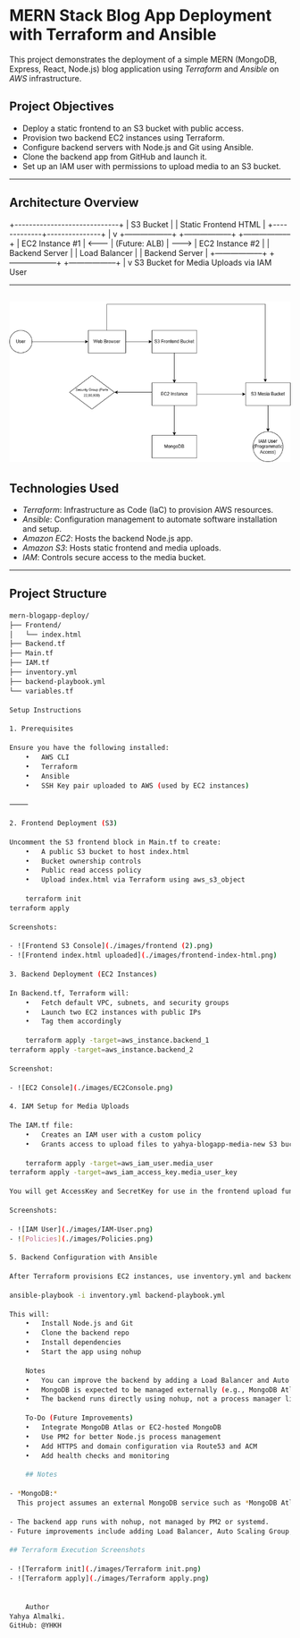 # MERN Stack Blog App Deployment with Terraform and Ansible

This project demonstrates the deployment of a simple MERN (MongoDB, Express, React, Node.js) blog application using *Terraform* and *Ansible* on *AWS* infrastructure.

## Project Objectives

- Deploy a static frontend to an S3 bucket with public access.
- Provision two backend EC2 instances using Terraform.
- Configure backend servers with Node.js and Git using Ansible.
- Clone the backend app from GitHub and launch it.
- Set up an IAM user with permissions to upload media to an S3 bucket.

---

## Architecture Overview

+-----------------------------+
                         |         S3 Bucket           |
                         |     Static Frontend HTML    |
                         +-------------+---------------+
                                       |
                                       v
                                       +—————––+             +—————––+             +—————––+
|  EC2 Instance #1  | <———  |   (Future: ALB)   |  ———> |  EC2 Instance #2  |
|  Backend Server   |             | Load Balancer     |             |  Backend Server   |
+—————––+             +—————––+             +—————––+
|
                                       v
                         S3 Bucket for Media Uploads via IAM User

---
![Architecture Diagram](./images/architecture-diagram.png)
---

## Technologies Used

- *Terraform*: Infrastructure as Code (IaC) to provision AWS resources.
- *Ansible*: Configuration management to automate software installation and setup.
- *Amazon EC2*: Hosts the backend Node.js app.
- *Amazon S3*: Hosts static frontend and media uploads.
- *IAM*: Controls secure access to the media bucket.

---

## Project Structure

```bash
mern-blogapp-deploy/
├── Frontend/
│   └── index.html
├── Backend.tf
├── Main.tf
├── IAM.tf
├── inventory.yml
├── backend-playbook.yml
└── variables.tf

Setup Instructions

1. Prerequisites

Ensure you have the following installed:
	•	AWS CLI
	•	Terraform
	•	Ansible
	•	SSH Key pair uploaded to AWS (used by EC2 instances)

⸻

2. Frontend Deployment (S3)

Uncomment the S3 frontend block in Main.tf to create:
	•	A public S3 bucket to host index.html
	•	Bucket ownership controls
	•	Public read access policy
	•	Upload index.html via Terraform using aws_s3_object

    terraform init
terraform apply

Screenshots:

- ![Frontend S3 Console](./images/frontend (2).png)
- ![Frontend index.html uploaded](./images/frontend-index-html.png)

3. Backend Deployment (EC2 Instances)

In Backend.tf, Terraform will:
	•	Fetch default VPC, subnets, and security groups
	•	Launch two EC2 instances with public IPs
	•	Tag them accordingly

    terraform apply -target=aws_instance.backend_1
terraform apply -target=aws_instance.backend_2

Screenshot:

- ![EC2 Console](./images/EC2Console.png)

4. IAM Setup for Media Uploads

The IAM.tf file:
	•	Creates an IAM user with a custom policy
	•	Grants access to upload files to yahya-blogapp-media-new S3 bucket

    terraform apply -target=aws_iam_user.media_user
terraform apply -target=aws_iam_access_key.media_user_key

You will get AccessKey and SecretKey for use in the frontend upload functionality.

Screenshots:

- ![IAM User](./images/IAM-User.png)
- ![Policies](./images/Policies.png)

5. Backend Configuration with Ansible

After Terraform provisions EC2 instances, use inventory.yml and backend-playbook.yml:

ansible-playbook -i inventory.yml backend-playbook.yml

This will:
	•	Install Node.js and Git
	•	Clone the backend repo
	•	Install dependencies
	•	Start the app using nohup

    Notes
	•	You can improve the backend by adding a Load Balancer and Auto Scaling Group.
	•	MongoDB is expected to be managed externally (e.g., MongoDB Atlas).
	•	The backend runs directly using nohup, not a process manager like PM2 or systemd.

    To-Do (Future Improvements)
	•	Integrate MongoDB Atlas or EC2-hosted MongoDB
	•	Use PM2 for better Node.js process management
	•	Add HTTPS and domain configuration via Route53 and ACM
	•	Add health checks and monitoring

    ## Notes

- *MongoDB:*  
  This project assumes an external MongoDB service such as *MongoDB Atlas*. The backend app connects to MongoDB remotely. MongoDB installation or hosting is outside the scope of this deployment.

- The backend app runs with nohup, not managed by PM2 or systemd.
- Future improvements include adding Load Balancer, Auto Scaling Group, HTTPS with ACM, and process management.

## Terraform Execution Screenshots

- ![Terraform init](./images/Terraform init.png)
- ![Terraform apply](./images/Terraform apply.png)


    Author
Yahya Almalki.
GitHub: @YHKH